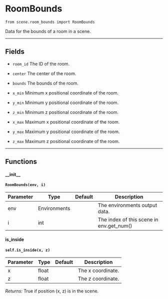 # RoomBounds

`from scene.room_bounds import RoomBounds`

Data for the bounds of a room in a scene.

***

## Fields

- `room_id` The ID of the room.

- `center` The center of the room.

- `bounds` The bounds of the room.

- `x_min` Minimum x positional coordinate of the room.

- `y_min` Minimum y positional coordinate of the room.

- `z_min` Minimum z positional coordinate of the room.

- `x_max` Maximum x positional coordinate of the room.

- `y_max` Maximum y positional coordinate of the room.

- `z_max` Maximum z positional coordinate of the room.

***

## Functions

#### \_\_init\_\_

**`RoomBounds(env, i)`**

| Parameter | Type | Default | Description |
| --- | --- | --- | --- |
| env |  Environments |  | The environments output data. |
| i |  int |  | The index of this scene in env.get_num() |

#### is_inside

**`self.is_inside(x, z)`**


| Parameter | Type | Default | Description |
| --- | --- | --- | --- |
| x |  float |  | The x coordinate. |
| z |  float |  | The z coordinate. |

_Returns:_  True if position (x, z) is in the scene.

